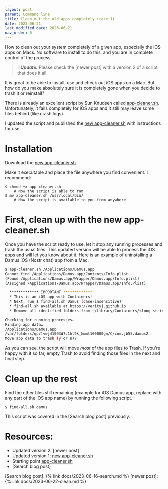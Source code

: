 ```yaml
---
layout: post
parent: Command line
title: Clean out the old apps completely (take 1)
date: 2023-06-21
last_modified_date: 2023-06-21
nav_order: 6
---
```


How to clean out your system completely of a given app, especially the iOS apps on Macs. No software to install to do this, and you are in complete control of the process.

> 💡***Update:*** Please check the [newer post] with a version 2 of a script that does it all.

It is great to be able to install, use and check out iOS apps on a Mac. But how do you make absolutely sure it is completely gone when you decide to trash it or reinstall?

There is already an excellent script by Sun Knudsen called [app-cleaner.sh]. Unfortunately, it fails completely for iOS apps and it still may leave some files behind (like crash logs).

I updated the script and published the [new app-cleaner.sh] with instructions for use.

# Installation

Download the [new app-cleaner.sh].

Make it executable and place the file anywhere you find convenient. I recommend:

```
$ chmod +x app-cleaner.sh
    # Now the script is able to run
$ mv app-cleaner.sh /usr/local/bin/
    # Now the script is available to you from anywhere
```

# First, clean up with the new app-cleaner.sh

Once you have the script ready to use, let it stop any running processes and trash the usual files. This updated version will be able to process the iOS apps and will let you know about it. Here is an example of uninstalling a Damus iOS (Nostr chat) app from a Mac.

```sh
$ app-cleaner.sh /Applications/Damus.app
Cannot find /Applications/Damus.app/Contents/Info.plist
(Found /Applications/Damus.app/Wrapper/Damus.app/Info.plist)
(Assigned /Applications/Damus.app/Wrapper/Damus.app/Info.Plist)

  ************* IMPORTANT *************
  * This is an iOS app with Containers!
  * Next, run $ find-all.sh Damus (case-insensitive)
  * find-all.sh available at https://verityj.github.io
  * Remove all identified folders from ~/Library/Containers/<long-string>

Checking for running processes…
Finding app data…
/Applications/Damus.app
/var/folders/qp/fvwj41093d7c1ht9k_kmml100000gn/C/com.jb55.damus2
Move app data to trash (y or n)?
```

As you can see, the script will move _most_ of the app files to Trash. If you're happy with it so far, empty Trash to avoid finding those files in the next and final step.

# Clean up the rest

Find the other files still remaining (example for iOS Damus.app, replace with any part of the iOS app name) by running the following script.

```
$ find-all.sh damus
```

This script was covered in the [Search blog post] previously.

# Resources:

- Updated version 2: [newer post]
- Updated version 1: [new app-cleaner.sh]
- Starting point [app-cleaner.sh]
- [Search blog post]

[app-cleaner.sh]: https://github.com/sunknudsen/privacy-guides/tree/d6b7f836a0595efaf9716703b597138ce34e3b28/how-to-clean-uninstall-macos-apps-using-appcleaner-open-source-alternative
[new app-cleaner.sh]: https://github.com/verityj/newer-app-cleaner/blob/000524534e6a0befc6f8e4f48674c8164c4d9302/app-cleaner.sh
[Search blog post]: {% link docs/2023-06-16-search.md %}
[newer post]: {% link docs/2023-06-22-clean.md %}
